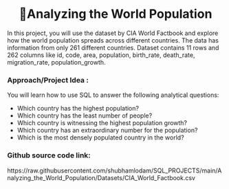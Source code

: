 <h1 align="center">🎯Analyzing the World Population</h1>

In this project, you will use the dataset by CIA World Factbook and explore how the world population
spreads across different countries.
The data has information from only 261 different countries.
Dataset contains 11 rows and 262 columns like id, code, area, population, birth_rate, death_rate,
migration_rate, population_growth.

<h3 align="left">Approach/Project Idea :</h3>
You will learn how to use SQL to answer the following analytical questions:

- Which country has the highest population?
- Which country has the least number of people?
- Which country is witnessing the highest population growth?
- Which country has an extraordinary number for the population?
- Which is the most densely populated country in the world?

<h3 align="left">Github source code link:</h3>
https://raw.githubusercontent.com/shubhamlodam/SQL_PROJECTS/main/Analyzing_the_World_Population/Datasets/CIA_World_Factbook.csv
